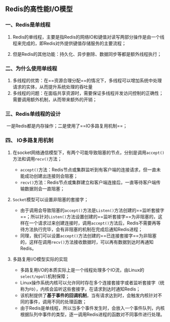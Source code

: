## Redis的高性能I/O模型

### 一、Redis是单线程

1. Redis的单线程，主要是指Redis的网络IO和键值对读写两部分操作是由一个线程来完成的，即Redis对外提供键值存储服务的主要流程；

2. 但是Redis的其他功能：持久化、异步删除、数据同步等都是额外线程执行；

### 二、为什么使用单线程

1. 多线程的优势：在==资源合理分配==的情况下，多线程可以增加系统中处理请求的实体，从而提升系统处理的吞吐量
2. 多线程的问题：在面临共享资源时，需要保证多线程并发访问控制的正确性；需要调用额外机制，从而带来额外的开销；

### 三、Redis单线程的设计

​	一是Redis都是内存操作；二是使用了==IO多路复用机制==；

### 四、 IO多路复用机制

1. 在socket网络通信模型下，有两个可能导致阻塞的节点，分别是调用`accept()`方法和调用`recv()`方法；
   * `accept()`方法：Redis节点或集群监听到有客户端的连接请求，但一直未能成功创建出连接则会阻塞；
   * `recv()`方法：Redis节点或集群建立和客户端连接后，一直等待客户端传输数据则会一直阻塞；
2. `Socket`模型可以设置非阻塞的套接字；
   * 由于调用会导致阻塞的`accept()`方法是`Listen()`方法创建的==监听套接字==；所以针对`Listen()`方法设置创建的==监听套接字==为非阻塞的，这样在一个请求过来创建连接时，调用`accept()`方法后，Redis不需要再等待方法执行完毕，会有非阻塞的机制在完成后通知Redis进程；
   * 同理，我们可以设置`accept()`方法创建的==已连接套接字==为非阻塞的，这样在调用`recv()`方法接收数据时，可以再有数据到达时再通知Redis。

3. 多路复用I/O模型实际的实现
   * 多路复用I/O的本质实际上是一个线程处理多个IO流，由Linux的`select/epoll`机制保障；
   * Linux操作系统内核可以允许同时存在多个连接套接字或者监听套接字（统称为`FD`），内核会监听这些套接字，在请求到达时通知Redis；
   * 该机制提供了**基于事件的回调机制**，当有请求达到时，会触发内核针对不同的事件，调用不同的处理函数；
   * 由于Redis是单线程，所以当多个事件发生时，会放入一个事件队列，内核根据队列中事件的类型，逐一调用Redis进程的函数对不同事件进行处理。

